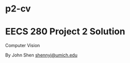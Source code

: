 # p2-cv

EECS 280 Project 2 Solution
===========================
Computer Vision

By John Shen <shennyj@umich.edu>